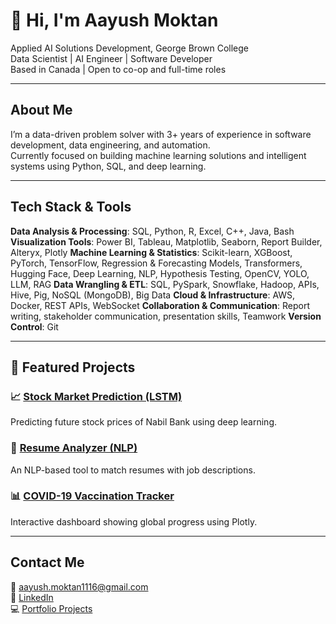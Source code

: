 # 👋 Hi, I'm Aayush Moktan

Applied AI Solutions Development, George Brown College  
Data Scientist | AI Engineer | Software Developer  
Based in Canada | Open to co-op and full-time roles

---

## About Me

I’m a data-driven problem solver with 3+ years of experience in software development, data engineering, and automation.  
Currently focused on building machine learning solutions and intelligent systems using Python, SQL, and deep learning.

---

## Tech Stack & Tools

**Data Analysis & Processing**: SQL, Python, R, Excel, C++, Java, Bash
**Visualization Tools**: Power BI, Tableau, Matplotlib, Seaborn, Report Builder, Alteryx, Plotly
**Machine Learning & Statistics**: Scikit-learn, XGBoost, PyTorch, TensorFlow, Regression & Forecasting Models, Transformers, Hugging Face, Deep Learning, NLP, Hypothesis Testing, OpenCV, YOLO, LLM, RAG
**Data Wrangling & ETL**: SQL, PySpark, Snowflake, Hadoop, APIs, Hive, Pig, NoSQL (MongoDB), Big Data
**Cloud & Infrastructure**: AWS, Docker, REST APIs, WebSocket
**Collaboration & Communication**: Report writing, stakeholder communication, presentation skills, Teamwork
**Version Control**: Git


---

## 🚀 Featured Projects

### 📈 [Stock Market Prediction (LSTM)](https://github.com/aayushmoktan/stock-market-lstm)
Predicting future stock prices of Nabil Bank using deep learning.

### 📄 [Resume Analyzer (NLP)](https://github.com/aayushmoktan/resume-analyzer)
An NLP-based tool to match resumes with job descriptions.

### 📊 [COVID-19 Vaccination Tracker](https://github.com/aayushmoktan/covid-vaccine-viz)
Interactive dashboard showing global progress using Plotly.

---

## Contact Me

📧 aayush.moktan1116@gmail.com  
🔗 [LinkedIn](https://linkedin.com/in/aayushmoktan)  
💻 [Portfolio Projects](https://github.com/aayushmoktan?tab=repositories)
